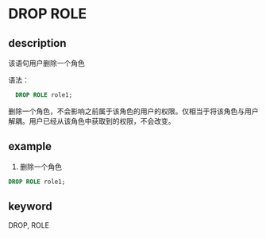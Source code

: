 # DROP ROLE

## description

该语句用户删除一个角色

语法：

```sql
  DROP ROLE role1;
```

 删除一个角色，不会影响之前属于该角色的用户的权限。仅相当于将该角色与用户解耦。用户已经从该角色中获取到的权限，不会改变。

## example

1. 删除一个角色

  ```sql
  DROP ROLE role1;
  ```

## keyword

   DROP, ROLE
